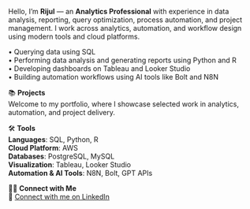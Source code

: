 Hello, I’m **Rijul** — an **Analytics Professional** with experience in data analysis, reporting, query optimization, process automation, and project management. I work across analytics, automation, and workflow design using modern tools and cloud platforms.

• Querying data using SQL  
• Performing data analysis and generating reports using Python and R  
• Developing dashboards on Tableau and Looker Studio  
• Building automation workflows using AI tools like Bolt and N8N  

📚 **Projects**  
Welcome to my portfolio, where I showcase selected work in analytics, automation, and project delivery.

🛠️ **Tools**  
**Languages**: SQL, Python, R  
**Cloud Platform**: AWS  
**Databases**: PostgreSQL, MySQL  
**Visualization**: Tableau, Looker Studio  
**Automation & AI Tools**: N8N, Bolt, GPT APIs  

👋🏻 **Connect with Me**  
👔 [Connect with me on LinkedIn](https://www.linkedin.com/in/rijul-gupta)
